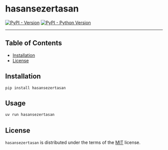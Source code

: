 # hasansezertasan

[![PyPI - Version](https://img.shields.io/pypi/v/hasansezertasan.svg)](https://pypi.org/project/hasansezertasan)
[![PyPI - Python Version](https://img.shields.io/pypi/pyversions/hasansezertasan.svg)](https://pypi.org/project/hasansezertasan)

-----

## Table of Contents

- [Installation](#installation)
- [License](#license)

## Installation

```console
pip install hasansezertasan
```

## Usage

```sh
uv run hasansezertasan
```

## License

`hasansezertasan` is distributed under the terms of the [MIT](https://spdx.org/licenses/MIT.html) license.
